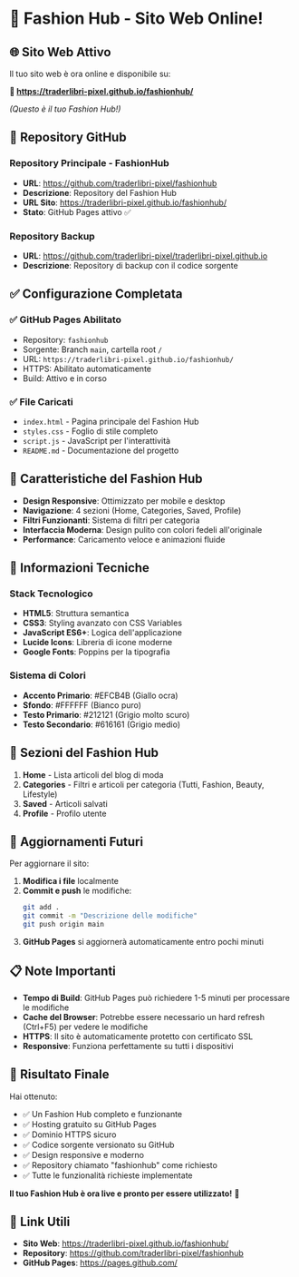 # 🎉 Fashion Hub - Sito Web Online!

## 🌐 Sito Web Attivo

Il tuo sito web è ora online e disponibile su:

**🔗 https://traderlibri-pixel.github.io/fashionhub/**

*(Questo è il tuo Fashion Hub!)*

## 📁 Repository GitHub

### **Repository Principale - FashionHub**
- **URL**: https://github.com/traderlibri-pixel/fashionhub
- **Descrizione**: Repository del Fashion Hub
- **URL Sito**: https://traderlibri-pixel.github.io/fashionhub/
- **Stato**: GitHub Pages attivo ✅

### **Repository Backup**
- **URL**: https://github.com/traderlibri-pixel/traderlibri-pixel.github.io
- **Descrizione**: Repository di backup con il codice sorgente

## ✅ **Configurazione Completata**

### ✅ GitHub Pages Abilitato
- Repository: `fashionhub`
- Sorgente: Branch `main`, cartella root `/`
- URL: `https://traderlibri-pixel.github.io/fashionhub/`
- HTTPS: Abilitato automaticamente
- Build: Attivo e in corso

### ✅ File Caricati
- `index.html` - Pagina principale del Fashion Hub
- `styles.css` - Foglio di stile completo
- `script.js` - JavaScript per l'interattività
- `README.md` - Documentazione del progetto

## 🚀 **Caratteristiche del Fashion Hub**

- **Design Responsive**: Ottimizzato per mobile e desktop
- **Navigazione**: 4 sezioni (Home, Categories, Saved, Profile)
- **Filtri Funzionanti**: Sistema di filtri per categoria
- **Interfaccia Moderna**: Design pulito con colori fedeli all'originale
- **Performance**: Caricamento veloce e animazioni fluide

## 🎨 **Informazioni Tecniche**

### Stack Tecnologico
- **HTML5**: Struttura semantica
- **CSS3**: Styling avanzato con CSS Variables
- **JavaScript ES6+**: Logica dell'applicazione
- **Lucide Icons**: Libreria di icone moderne
- **Google Fonts**: Poppins per la tipografia

### Sistema di Colori
- **Accento Primario**: #EFCB4B (Giallo ocra)
- **Sfondo**: #FFFFFF (Bianco puro)
- **Testo Primario**: #212121 (Grigio molto scuro)
- **Testo Secondario**: #616161 (Grigio medio)

## 📱 **Sezioni del Fashion Hub**

1. **Home** - Lista articoli del blog di moda
2. **Categories** - Filtri e articoli per categoria (Tutti, Fashion, Beauty, Lifestyle)
3. **Saved** - Articoli salvati
4. **Profile** - Profilo utente

## 🔄 **Aggiornamenti Futuri**

Per aggiornare il sito:

1. **Modifica i file** localmente
2. **Commit e push** le modifiche:
   ```bash
   git add .
   git commit -m "Descrizione delle modifiche"
   git push origin main
   ```
3. **GitHub Pages** si aggiornerà automaticamente entro pochi minuti

## 📋 **Note Importanti**

- **Tempo di Build**: GitHub Pages può richiedere 1-5 minuti per processare le modifiche
- **Cache del Browser**: Potrebbe essere necessario un hard refresh (Ctrl+F5) per vedere le modifiche
- **HTTPS**: Il sito è automaticamente protetto con certificato SSL
- **Responsive**: Funziona perfettamente su tutti i dispositivi

## 🎯 **Risultato Finale**

Hai ottenuto:
- ✅ Un Fashion Hub completo e funzionante
- ✅ Hosting gratuito su GitHub Pages
- ✅ Dominio HTTPS sicuro
- ✅ Codice sorgente versionato su GitHub
- ✅ Design responsive e moderno
- ✅ Repository chiamato "fashionhub" come richiesto
- ✅ Tutte le funzionalità richieste implementate

**Il tuo Fashion Hub è ora live e pronto per essere utilizzato!** 🚀

## 🔗 **Link Utili**

- **Sito Web**: https://traderlibri-pixel.github.io/fashionhub/
- **Repository**: https://github.com/traderlibri-pixel/fashionhub
- **GitHub Pages**: https://pages.github.com/